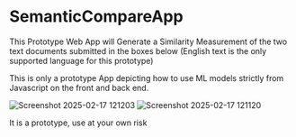# SemanticCompareApp
This Prototype Web App will Generate a Similarity Measurement of the two text documents submitted in the boxes below (English text is the only supported language for this prototype)

This is only a prototype App depicting how to use ML models strictly from Javascript on the front and back end.


![Screenshot 2025-02-17 121203](https://github.com/user-attachments/assets/c85d72c3-eb41-4640-9268-856d6824149f)
![Screenshot 2025-02-17 121120](https://github.com/user-attachments/assets/a82dc7cf-72ce-42f5-a4b7-85ba6c03f336)

It is a prototype, use at your own risk
